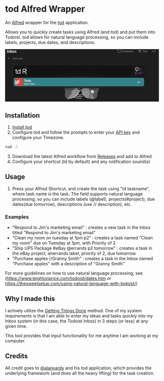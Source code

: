 # tod Alfred Wrapper

An [Alfred](https://www.alfredapp.com/) wrapper for the [tod](https://github.com/alanvardy/tod) application.

Allows you to quickly create tasks using Alfred (and tod) and put them into Todoist. tod allows for natural language processing, so you can include labels, projects, due dates, and descriptions.


![alfredtod](alfredtodwrapper.gif)


## Installation

1) [Install tod](https://github.com/alanvardy/tod)
2) Configure tod and follow the prompts to enter your [API key](https://todoist.com/app/settings/integrations) and configure your Timezone.
```bash
tod -l
```
3) Download the latest Alfred workflow from [Releases](https://github.com/stacksjb/AlfredTodWorkflow/releases) and add to Alfred
4) Configure your shortcut (td by default) and any notification sound(s)

## Usage

1) Press your Alfred Shortcut, and create the task using "td taskname", where task name is the task. The field supports natural language processing, so you can include labels (@label), projects(#project), due dates(due tomorrow), descriptions (use // description), etc.

### Examples
* "Respond to Jim's marketing email" : creates a new task in the Inbox titled "Respond to Jim's marketing email"
* "Clean my room on tuesday at 1pm p2" : creates a task named "Clean my room" due on Tuesday at 1pm, with Priority of 2
* "Ship UPS Package #eBay @errands p2 tomorrow" : creates a task in the eBay project, anerrands label, priority of 2, due tomorrow.
* "Purchase apples //Granny Smith" : creates a task in the Inbox named "Purchase apples" with a description of "Granny Smith"

For more guidelines on how to use natural language processing, see (https://www.leightonprice.com/todoist/dates.htm or https://thesweetsetup.com/using-natural-language-with-todoist/)

## Why I made this

I actively utilize the [Getting Things Done](https://en.wikipedia.org/wiki/Getting_Things_Done) method. One of my system requirements is that I am able to enter my ideas and tasks quickly into my Inbox system (in this case, the Todoist Inbox) in 3 steps (or less) at any given time.

This tool provides that input functionality for me anytime I am working at my computer.

## Credits

All credit goes to [@alanvardy](https://github.com/alanvardy/tod) and his tod application, which provides the underlying framework (and does all the heavy lifting) for the task creation.
